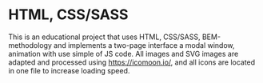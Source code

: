 # HTML, CSS/SASS
This is an educational project that uses HTML, CSS/SASS, BEM-methodology and implements a two-page interface a modal window, animation with use simple of JS code. All images and SVG images are adapted and processed using https://icomoon.io/, and all icons are located in one file to increase loading speed.
